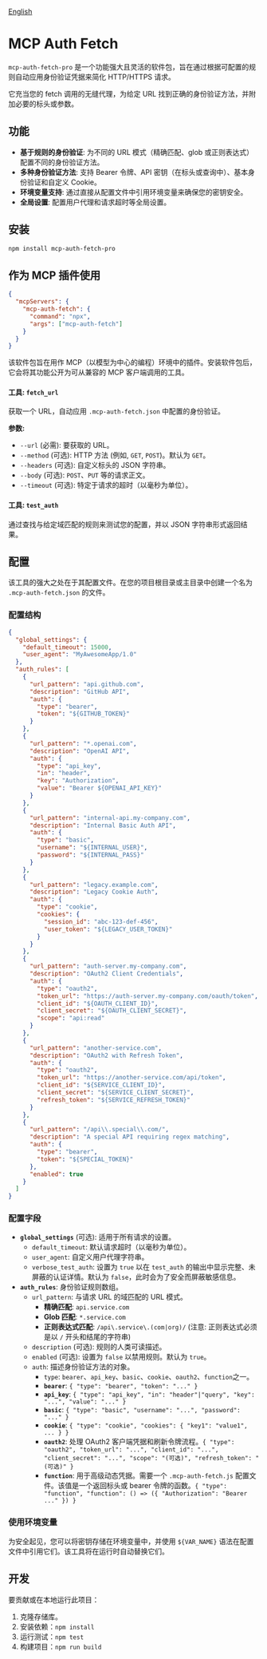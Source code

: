 [English](./README.md)

# MCP Auth Fetch

`mcp-auth-fetch-pro` 是一个功能强大且灵活的软件包，旨在通过根据可配置的规则自动应用身份验证凭据来简化 HTTP/HTTPS 请求。

它充当您的 fetch 调用的无缝代理，为给定 URL 找到正确的身份验证方法，并附加必要的标头或参数。

## 功能

- **基于规则的身份验证**: 为不同的 URL 模式（精确匹配、glob 或正则表达式）配置不同的身份验证方法。
- **多种身份验证方法**: 支持 Bearer 令牌、API 密钥（在标头或查询中）、基本身份验证和自定义 Cookie。
- **环境变量支持**: 通过直接从配置文件中引用环境变量来确保您的密钥安全。
- **全局设置**: 配置用户代理和请求超时等全局设置。

## 安装

```bash
npm install mcp-auth-fetch-pro
```

## 作为 MCP 插件使用

```json
{
  "mcpServers": {
    "mcp-auth-fetch": {
      "command": "npx",
      "args": ["mcp-auth-fetch"]
    }
  }
}
```

该软件包旨在用作 MCP（以模型为中心的编程）环境中的插件。安装软件包后，它会将其功能公开为可从兼容的 MCP 客户端调用的工具。

#### 工具: `fetch_url`

获取一个 URL，自动应用 `.mcp-auth-fetch.json` 中配置的身份验证。

**参数:**

- `--url` (必需): 要获取的 URL。
- `--method` (可选): HTTP 方法 (例如, `GET`, `POST`)。默认为 `GET`。
- `--headers` (可选): 自定义标头的 JSON 字符串。
- `--body` (可选): `POST`、`PUT` 等的请求正文。
- `--timeout` (可选): 特定于请求的超时（以毫秒为单位）。

#### 工具: `test_auth`

通过查找与给定域匹配的规则来测试您的配置，并以 JSON 字符串形式返回结果。

## 配置

该工具的强大之处在于其配置文件。在您的项目根目录或主目录中创建一个名为 `.mcp-auth-fetch.json` 的文件。

### 配置结构

```json
{
  "global_settings": {
    "default_timeout": 15000,
    "user_agent": "MyAwesomeApp/1.0"
  },
  "auth_rules": [
    {
      "url_pattern": "api.github.com",
      "description": "GitHub API",
      "auth": {
        "type": "bearer",
        "token": "${GITHUB_TOKEN}"
      }
    },
    {
      "url_pattern": "*.openai.com",
      "description": "OpenAI API",
      "auth": {
        "type": "api_key",
        "in": "header",
        "key": "Authorization",
        "value": "Bearer ${OPENAI_API_KEY}"
      }
    },
    {
      "url_pattern": "internal-api.my-company.com",
      "description": "Internal Basic Auth API",
      "auth": {
        "type": "basic",
        "username": "${INTERNAL_USER}",
        "password": "${INTERNAL_PASS}"
      }
    },
    {
      "url_pattern": "legacy.example.com",
      "description": "Legacy Cookie Auth",
      "auth": {
        "type": "cookie",
        "cookies": {
          "session_id": "abc-123-def-456",
          "user_token": "${LEGACY_USER_TOKEN}"
        }
      }
    },
    {
      "url_pattern": "auth-server.my-company.com",
      "description": "OAuth2 Client Credentials",
      "auth": {
        "type": "oauth2",
        "token_url": "https://auth-server.my-company.com/oauth/token",
        "client_id": "${OAUTH_CLIENT_ID}",
        "client_secret": "${OAUTH_CLIENT_SECRET}",
        "scope": "api:read"
      }
    },
    {
      "url_pattern": "another-service.com",
      "description": "OAuth2 with Refresh Token",
      "auth": {
        "type": "oauth2",
        "token_url": "https://another-service.com/api/token",
        "client_id": "${SERVICE_CLIENT_ID}",
        "client_secret": "${SERVICE_CLIENT_SECRET}",
        "refresh_token": "${SERVICE_REFRESH_TOKEN}"
      }
    },
    {
      "url_pattern": "/api\\.special\\.com/",
      "description": "A special API requiring regex matching",
      "auth": {
        "type": "bearer",
        "token": "${SPECIAL_TOKEN}"
      },
      "enabled": true
    }
  ]
}
```

### 配置字段

- **`global_settings`** (可选): 适用于所有请求的设置。
  - `default_timeout`: 默认请求超时（以毫秒为单位）。
  - `user_agent`: 自定义用户代理字符串。
  - `verbose_test_auth`: 设置为 `true` 以在 `test_auth` 的输出中显示完整、未屏蔽的认证详情。默认为 `false`，此时会为了安全而屏蔽敏感信息。
- **`auth_rules`**: 身份验证规则数组。
  - `url_pattern`: 与请求 URL 的域匹配的 URL 模式。
    - **精确匹配**: `api.service.com`
    - **Glob 匹配**: `*.service.com`
    - **正则表达式匹配**: `/api\.service\.(com|org)/` (注意: 正则表达式必须是以 `/` 开头和结尾的字符串)
  - `description` (可选): 规则的人类可读描述。
  - `enabled` (可选): 设置为 `false` 以禁用规则。默认为 `true`。
  - `auth`: 描述身份验证方法的对象。
    - `type`: `bearer`、`api_key`、`basic`、`cookie`、`oauth2`、`function`之一。
    - **`bearer`**: `{ "type": "bearer", "token": "..." }`
    - **`api_key`**: `{ "type": "api_key", "in": "header"|"query", "key": "...", "value": "..." }`
    - **`basic`**: `{ "type": "basic", "username": "...", "password": "..." }`
    - **`cookie`**: `{ "type": "cookie", "cookies": { "key1": "value1", ... } }`
    - **`oauth2`**: 处理 OAuth2 客户端凭据和刷新令牌流程。`{ "type": "oauth2", "token_url": "...", "client_id": "...", "client_secret": "...", "scope": "(可选)", "refresh_token": "(可选)" }`
    - **`function`**: 用于高级动态凭据。需要一个 `.mcp-auth-fetch.js` 配置文件。该值是一个返回标头或 bearer 令牌的函数。`{ "type": "function", "function": () => ({ "Authorization": "Bearer ..." }) }`

### 使用环境变量

为安全起见，您可以将密钥存储在环境变量中，并使用 `${VAR_NAME}` 语法在配置文件中引用它们。该工具将在运行时自动替换它们。

## 开发

要贡献或在本地运行此项目：

1.  克隆存储库。
2.  安装依赖：`npm install`
3.  运行测试：`npm test`
4.  构建项目：`npm run build`

